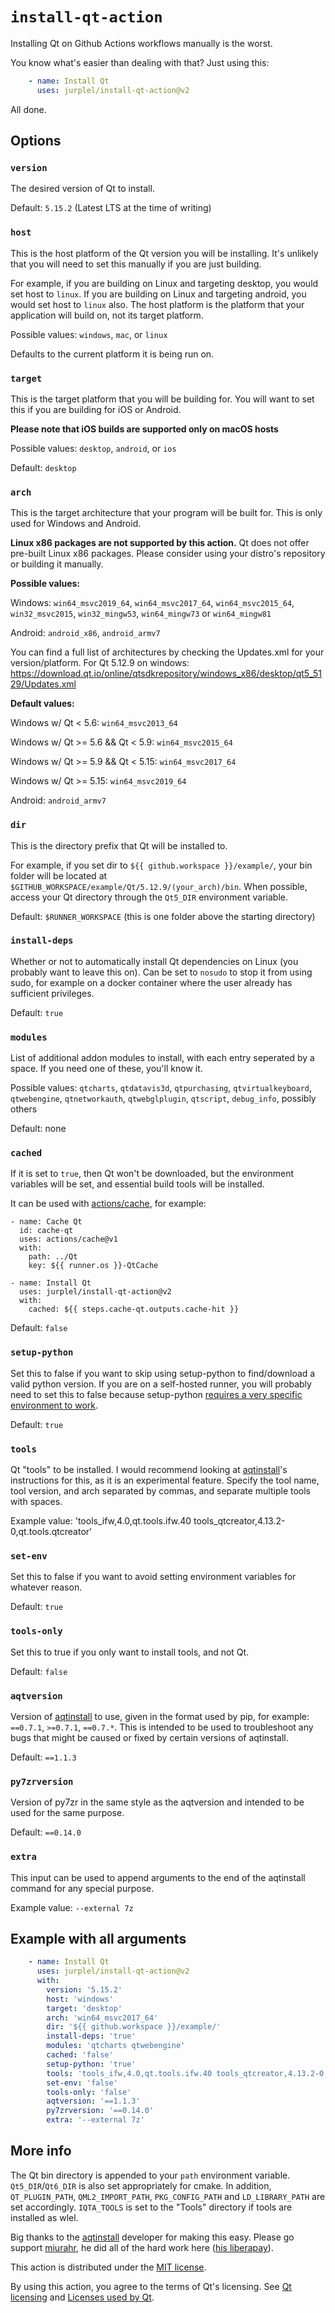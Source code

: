 # `install-qt-action`

Installing Qt on Github Actions workflows manually is the worst.

You know what's easier than dealing with that? Just using this:
```yml
    - name: Install Qt
      uses: jurplel/install-qt-action@v2
```

All done.

## Options

### `version`
The desired version of Qt to install.

Default: `5.15.2` (Latest LTS at the time of writing)

### `host`
This is the host platform of the Qt version you will be installing. It's unlikely that you will need to set this manually if you are just building.

For example, if you are building on Linux and targeting desktop, you would set host to `linux`. If you are building on Linux and targeting android, you would set host to `linux` also. The host platform is the platform that your application will build on, not its target platform.

Possible values: `windows`, `mac`, or `linux`

Defaults to the current platform it is being run on.

### `target`
This is the target platform that you will be building for. You will want to set this if you are building for iOS or Android. 

**Please note that iOS builds are supported only on macOS hosts**

Possible values: `desktop`, `android`, or `ios`

Default: `desktop`

### `arch`
This is the target architecture that your program will be built for. This is only used for Windows and Android.

**Linux x86 packages are not supported by this action.** Qt does not offer pre-built Linux x86 packages. Please consider using your distro's repository or building it manually.

**Possible values:**

Windows: `win64_msvc2019_64`, `win64_msvc2017_64`, `win64_msvc2015_64`, `win32_msvc2015`, `win32_mingw53`, `win64_mingw73` or `win64_mingw81`

Android: `android_x86`, `android_armv7`

You can find a full list of architectures by checking the Updates.xml for your version/platform.
For Qt 5.12.9 on windows: https://download.qt.io/online/qtsdkrepository/windows_x86/desktop/qt5_5129/Updates.xml

**Default values:**

Windows w/ Qt < 5.6: `win64_msvc2013_64`

Windows w/ Qt >= 5.6 && Qt < 5.9: `win64_msvc2015_64`

Windows w/ Qt >= 5.9 && Qt < 5.15: `win64_msvc2017_64`

Windows w/ Qt >= 5.15: `win64_msvc2019_64`

Android: `android_armv7`

### `dir`
This is the directory prefix that Qt will be installed to.

For example, if you set dir to `${{ github.workspace }}/example/`, your bin folder will be located at `$GITHUB_WORKSPACE/example/Qt/5.12.9/(your_arch)/bin`. When possible, access your Qt directory through the `Qt5_DIR` environment variable.

Default: `$RUNNER_WORKSPACE` (this is one folder above the starting directory)

### `install-deps`
Whether or not to automatically install Qt dependencies on Linux (you probably want to leave this on).
Can be set to `nosudo` to stop it from using sudo, for example on a docker container where the user already has sufficient privileges.

Default: `true`

### `modules`
List of additional addon modules to install, with each entry seperated by a space. If you need one of these, you'll know it.

Possible values: `qtcharts`, `qtdatavis3d`, `qtpurchasing`, `qtvirtualkeyboard`, `qtwebengine`, `qtnetworkauth`, `qtwebglplugin`, `qtscript`, `debug_info`, possibly others

Default: none

### `cached`
If it is set to `true`, then Qt won't be downloaded, but the environment variables will be set, and essential build tools will be installed.

It can be used with [actions/cache](https://github.com/actions/cache), for example:

```
- name: Cache Qt
  id: cache-qt
  uses: actions/cache@v1
  with:
    path: ../Qt
    key: ${{ runner.os }}-QtCache

- name: Install Qt
  uses: jurplel/install-qt-action@v2
  with:
    cached: ${{ steps.cache-qt.outputs.cache-hit }}
```

Default: `false`

### `setup-python`

Set this to false if you want to skip using setup-python to find/download a valid python version. If you are on a self-hosted runner, you will probably need to set this to false because setup-python [requires a very specific environment to work](https://github.com/actions/setup-python#using-setup-python-with-a-self-hosted-runner).

Default: `true`

### `tools`

Qt "tools" to be installed. I would recommend looking at [aqtinstall](https://github.com/miurahr/aqtinstall)'s instructions for this, as it is an experimental feature.
Specify the tool name, tool version, and arch separated by commas, and separate multiple tools with spaces.

Example value: 'tools_ifw,4.0,qt.tools.ifw.40 tools_qtcreator,4.13.2-0,qt.tools.qtcreator'

### `set-env`
Set this to false if you want to avoid setting environment variables for whatever reason.

Default: `true`

### `tools-only`

Set this to true if you only want to install tools, and not Qt.

Default: `false`

### `aqtversion`

Version of [aqtinstall](https://github.com/miurahr/aqtinstall) to use, given in the format used by pip, for example: `==0.7.1`, `>=0.7.1`, `==0.7.*`. This is intended to be used to troubleshoot any bugs that might be caused or fixed by certain versions of aqtinstall.

Default: `==1.1.3`

### `py7zrversion`
Version of py7zr in the same style as the aqtversion and intended to be used for the same purpose.

Default: `==0.14.0`

### `extra`
This input can be used to append arguments to the end of the aqtinstall command for any special purpose.

Example value: `--external 7z`

## Example with all arguments

```yml
    - name: Install Qt
      uses: jurplel/install-qt-action@v2
      with:
        version: '5.15.2'
        host: 'windows'
        target: 'desktop'
        arch: 'win64_msvc2017_64'
        dir: '${{ github.workspace }}/example/'
        install-deps: 'true'
        modules: 'qtcharts qtwebengine'
        cached: 'false'
        setup-python: 'true'
        tools: 'tools_ifw,4.0,qt.tools.ifw.40 tools_qtcreator,4.13.2-0,qt.tools.qtcreator'
        set-env: 'false'
        tools-only: 'false'
        aqtversion: '==1.1.3'
        py7zrversion: '==0.14.0'
        extra: '--external 7z'
```

## More info
The Qt bin directory is appended to your `path` environment variable. `Qt5_DIR`/`Qt6_DIR` is also set appropriately for cmake.
In addition, `QT_PLUGIN_PATH`, `QML2_IMPORT_PATH`, `PKG_CONFIG_PATH` and `LD_LIBRARY_PATH` are set accordingly. `IQTA_TOOLS` is set to the "Tools" directory if tools are installed as wlel.

Big thanks to the [aqtinstall](https://github.com/miurahr/aqtinstall/) developer for making this easy. Please go support [miurahr](https://github.com/miurahr/aqtinstall), he did all of the hard work here ([his liberapay](https://liberapay.com/miurahr)).

This action is distributed under the [MIT license](LICENSE).

By using this action, you agree to the terms of Qt's licensing. See [Qt licensing](https://www.qt.io/licensing/) and [Licenses used by Qt](https://doc.qt.io/qt-5/licenses-used-in-qt.html). 
